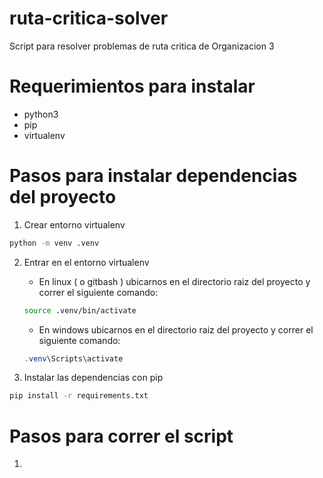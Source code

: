 # ruta-critica-solver
Script para resolver problemas de ruta critica de Organizacion 3

# Requerimientos para instalar

- python3
- pip
- virtualenv

# Pasos para instalar dependencias del proyecto

1. Crear entorno virtualenv
    
```bash
python -m venv .venv
```

2. Entrar en el entorno virtualenv

    - En linux ( o gitbash ) ubicarnos en el directorio raiz del proyecto y correr el siguiente comando:

    ```bash
    source .venv/bin/activate 
    ```

    - En windows ubicarnos en el directorio raiz del proyecto y correr el siguiente comando:

    ```powershell
    .venv\Scripts\activate
    ```

3. Instalar las dependencias con pip

```bash
pip install -r requirements.txt
```

# Pasos para correr el script

1. 
